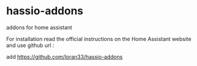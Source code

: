 # hassio-addons
addons for home assistant

For installation read the official instructions on the Home Assistant website and use github url :

add https://github.com/loran33/hassio-addons
